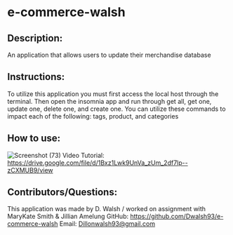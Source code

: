 # e-commerce-walsh
## Description: 
An application that allows users to update their merchandise database
## Instructions: 
To utilize this application you must first access the local host through the terminal. 
Then open the insomnia app and run through get all, get one, update one, delete one, and create one. 
You can utilize these commands to impact each of the following: tags, product, and categories 
## How to use: 
![Screenshot (73)](https://user-images.githubusercontent.com/81396238/126084909-9f0bdc2d-1fa6-4943-8b4f-25f2e0fa3ee8.png)
Video Tutorial: https://drive.google.com/file/d/1Bxz1Lwk9UnVa_zUm_2df7lp--zCXMUB9/view
## Contributors/Questions:
This application was made by D. Walsh / worked on assignment with MaryKate Smith & Jillian Amelung
GitHub: https://github.com/Dwalsh93/e-commerce-walsh
Email: Dillonwalsh93@gmail.com
